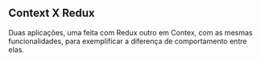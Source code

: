 ## Context X Redux


Duas aplicações, uma feita com Redux outro em Contex, com as mesmas funcionalidades, para exemplificar a diferença de comportamento entre elas. 
